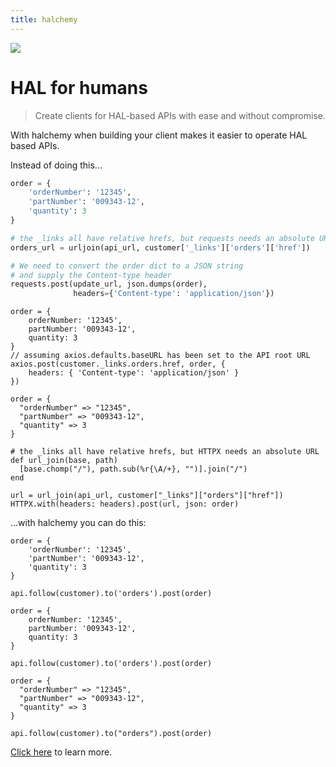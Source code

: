 ```yaml
---
title: halchemy
---
```


<img src="/img/portfolio/halchemy-banner.png">

# HAL for humans

> Create clients for HAL-based APIs with ease and without compromise.

<portfolio-repos name="halchemy" github pypi npm ruby />

With halchemy when building your client makes it easier to operate HAL based APIs.

Instead of doing this...

<tabs>
<tab name="Python">

```python
order = {
    'orderNumber': '12345',
    'partNumber': '009343-12',
    'quantity': 3
}  

# the _links all have relative hrefs, but requests needs an absolute URL
orders_url = urljoin(api_url, customer['_links']['orders']['href'])

# We need to convert the order dict to a JSON string
# and supply the Content-type header
requests.post(update_url, json.dumps(order), 
              headers={'Content-type': 'application/json'})
```
</tab>
<tab name="JavaScript">

```javascript{14-16}
order = {
    orderNumber: '12345',
    partNumber: '009343-12',
    quantity: 3
} 
// assuming axios.defaults.baseURL has been set to the API root URL
axios.post(customer._links.orders.href, order, { 
    headers: { 'Content-type': 'application/json' } 
})
```
</tab>
<tab name="Ruby">

```ruby{18-20}
order = {
  "orderNumber" => "12345",
  "partNumber" => "009343-12",
  "quantity" => 3
}

# the _links all have relative hrefs, but HTTPX needs an absolute URL
def url_join(base, path)
  [base.chomp("/"), path.sub(%r{\A/+}, "")].join("/")
end

url = url_join(api_url, customer["_links"]["orders"]["href"])
HTTPX.with(headers: headers).post(url, json: order)
```
</tab>
<future-languages />
</tabs>


...with halchemy you can do this:

<tabs>
<tab name="Python">

```python{18-20}
order = {
    'orderNumber': '12345',
    'partNumber': '009343-12',
    'quantity': 3
}  

api.follow(customer).to('orders').post(order)
```
</tab>
<tab name="JavaScript">

```javascript{14-16}
order = {
    orderNumber: '12345',
    partNumber: '009343-12',
    quantity: 3
} 

api.follow(customer).to('orders').post(order)
```
</tab>
<tab name="Ruby">

```ruby{18-20}
order = {
  "orderNumber" => "12345",
  "partNumber" => "009343-12",
  "quantity" => 3
}

api.follow(customer).to("orders").post(order)
```
</tab>
<future-languages />
</tabs>

[Click here](https://pointw-dev.github.io/halchemy/) to learn more.
